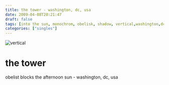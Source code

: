 ```yaml
---
title: the tower - washington, dc, usa
date: 2009-04-08T20:21:47
draft: false
tags: [into the sun, monochrom, obelisk, shadow, vertical,washington,dc, usa]
categories: ["singles"]
---
```

![vertical](/p/sbr-20090408-8508040910.jpg)
<!--more-->
# the tower
obelist blocks the afternoon sun - washington, dc, usa
